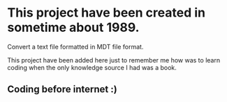 # This project have been created in sometime about 1989.

Convert a text file formatted in MDT file format.

This project have been added here just to remember me how was to learn coding when the only knowledge source I had was a book.


## Coding before internet :)
